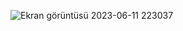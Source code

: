 

![Ekran görüntüsü 2023-06-11 223037](https://github.com/esraydin25/e-commerce-microservice/assets/127955087/783ea21e-d17d-4cde-b646-7fac73d8a1a1)

